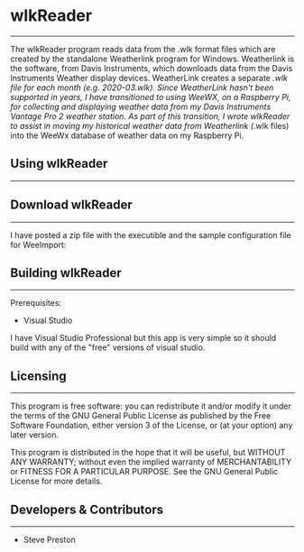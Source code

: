 # wlkReader
----------------------------
The wlkReader program reads data from the .wlk format files which are created by the standalone Weatherlink program for Windows. Weatherlink is the software, from Davis Instruments, which downloads data from the Davis Instruments Weather display devices.  WeatherLink creates a separate *.wlk file for each month (e.g. 2020-03.wlk).  Since WeatherLink hasn't been supported in years, I have transitioned to using WeeWX, on a Raspberry Pi, for collecting and displaying weather data from my Davis Instruments Vantage Pro 2 weather station.  As part of this transition, I wrote wlkReader to assist in moving my historical weather data from Weatherlink (*.wlk files) into the WeeWx database of weather data on my Raspberry Pi.

## Using wlkReader
------------------



## Download wlkReader
---------------------------------
I have posted a zip file with the executible and the sample configuration file for WeeImport:


## Building wlkReader
---------------------------------
Prerequisites:
- Visual Studio

I have Visual Studio Professional but this app is very simple so it should build with any of the "free" versions of visual studio.


## Licensing
------------
 This program is free software: you can redistribute it and/or modify it under the terms of the GNU General Public License as published by the Free Software Foundation, either version 3 of the License, or (at your option) any later version.

 This program is distributed in the hope that it will be useful, but WITHOUT ANY WARRANTY; without even the implied warranty of MERCHANTABILITY or FITNESS FOR A PARTICULAR PURPOSE.  See the GNU General Public License for more details.


## Developers & Contributors
----------------------------
- Steve Preston



